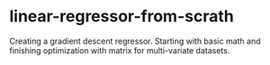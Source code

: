 # linear-regressor-from-scrath

Creating a gradient descent regressor. Starting with basic math and finishing optimization with matrix for multi-variate datasets.
